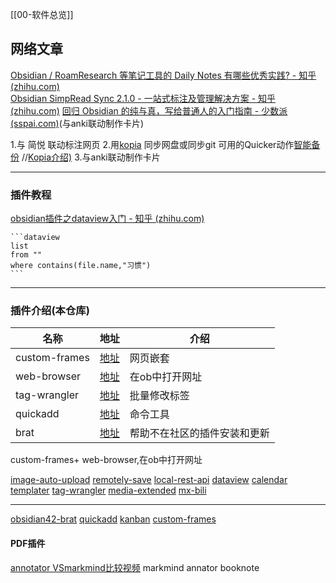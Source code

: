 [[00-软件总览]]

## 网络文章
[Obsidian / RoamResearch 等笔记工具的 Daily Notes 有哪些优秀实践? - 知乎 (zhihu.com)](https://www.zhihu.com/question/436018808)  
[Obsidian SimpRead Sync 2.1.0 - 一站式标注及管理解决方案 - 知乎 (zhihu.com)](https://zhuanlan.zhihu.com/p/531439945)
[回归 Obsidian 的纯与真，写给普通人的入门指南 - 少数派 (sspai.com)](https://sspai.com/post/72697#!)(与anki联动制作卡片)

1.与 简悦 联动标注网页
2.用[kopia](https://github.com/kopia/kopia) 同步网盘或同步git   可用的Quicker动作[智能备份](https://getquicker.net/Sharedaction?code=8dfe1e68-33f0-4329-14ae-08da4a84097c)     //[Kopia介绍)](https://zhuanlan.zhihu.com/p/541234817)
3.与anki联动制作卡片

---
###  插件教程

[obsidian插件之dataview入门 - 知乎 (zhihu.com)](https://zhuanlan.zhihu.com/p/409253101)

~~~
```dataview
list 
from ""
where contains(file.name,"习惯")
```
~~~


---

### 插件介绍(本仓库)

名称|地址|介绍
--|--|--
custom-frames|[地址](https://obsidian.md/plugins?search=CUSTOM%20FRAMES#)|网页嵌套
web-browser|[地址](https://github.com/Trikzon/obsidian-web-browser/releases)|在ob中打开网址
tag-wrangler|[地址](https://obsidian.md/plugins?search=tag-wrangler#)|批量修改标签
quickadd|[地址](https://obsidian.md/plugins?search=quickadd)|命令工具
brat|[地址](https://obsidian.md/plugins?search=brat)|帮助不在社区的插件安装和更新

custom-frames+ web-browser,在ob中打开网址


[image-auto-upload](obsidian://show-plugin?id=obsidian-image-auto-upload-plugin)
[remotely-save](obsidian://show-plugin?id=remotely-save)
[local-rest-api](obsidian://show-plugin?id=obsidian-local-rest-api)
[dataview](obsidian://show-plugin?id=dataview)
[calendar](obsidian://show-plugin?id=calendar)
[templater](obsidian://show-plugin?id=templater-obsidian)
[tag-wrangler](obsidian://show-plugin?id=tag-wrangler)
[media-extended](obsidian://show-plugin?id=media-extended)
[mx-bili](obsidian://show-plugin?id=mx-bili-plugin)

---
[obsidian42-brat](obsidian://show-plugin?id=obsidian42-brat)
[quickadd](obsidian://show-plugin?id=quickadd)
[kanban](obsidian://show-plugin?id=obsidian-kanban)
[custom-frames](obsidian://show-plugin?id=obsidian-custom-frames)


#### PDF插件
[annotator VSmarkmind比较视频](https://www.bilibili.com/video/BV1nf4y1w7qo)
markmind
annator
booknote